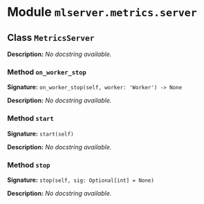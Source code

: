 # Module `mlserver.metrics.server`


## Class `MetricsServer`


**Description:**
*No docstring available.*

### Method `on_worker_stop`


**Signature:** `on_worker_stop(self, worker: 'Worker') -> None`


**Description:**
*No docstring available.*

### Method `start`


**Signature:** `start(self)`


**Description:**
*No docstring available.*

### Method `stop`


**Signature:** `stop(self, sig: Optional[int] = None)`


**Description:**
*No docstring available.*
